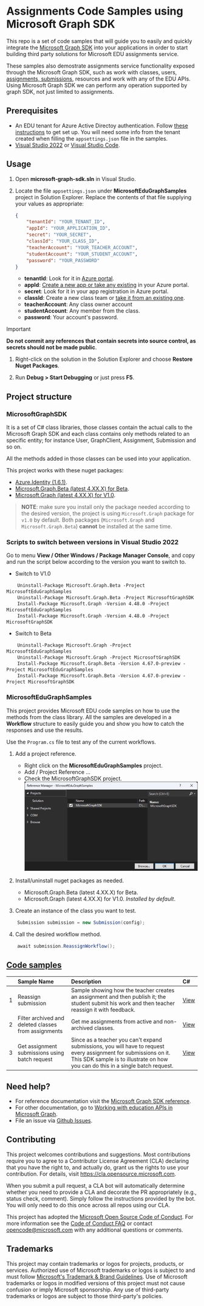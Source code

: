 # Assignments Code Samples using Microsoft Graph SDK

This repo is a set of code samples that will guide you to easily and quickly integrate the [Microsoft Graph SDK](https://learn.microsoft.com/graph/sdks/sdks-overview) into your applications in order to start building third party solutions for Microsoft EDU assignments service.

These samples also demostrate assignments service functionality exposed through the Microsoft Graph SDK, such as work with classes, users, [assignments, submissions](https://learn.microsoft.com/graph/assignments-submissions-states-transition), resources and work with any of the EDU APIs. Using Microsoft Graph SDK we can perform any operation supported by graph SDK, not just limited to assignments.

## Prerequisites

* An EDU tenant for Azure Active Directoy authentication. Follow [these instructions](https://learn.microsoft.com/graph/msgraph-onboarding-overview) to get set up. You will need some info from the tenant created when filling the `appsettings.json` file in the samples.
* [Visual Studio 2022](https://visualstudio.microsoft.com/downloads) or [Visual Studio Code](https://code.visualstudio.com/download).

## Usage

1. Open __microsoft-graph-sdk.sln__ in Visual Studio.

1. Locate the file `appsettings.json` under __MicrosoftEduGraphSamples__ project in Solution Explorer. Replace the contents of that file supplying your values as appropriate:

    ```json
    {
        "tenantId": "YOUR_TENANT_ID",
        "appId": "YOUR_APPLICATION_ID",
        "secret": "YOUR_SECRET",
        "classId": "YOUR_CLASS_ID",
        "teacherAccount": "YOUR_TEACHER_ACCOUNT",
        "studentAccount": "YOUR_STUDENT_ACCOUNT",
        "password": "YOUR_PASSWORD"
    }
    ```

    * __tenantId__: Look for it in [Azure portal](https://learn.microsoft.com/azure/active-directory/fundamentals/active-directory-how-to-find-tenant).
    * __appId__: [Create a new app or take any existing](https://learn.microsoft.com/azure/active-directory/develop/quickstart-register-app) in your Azure portal.
    * __secret__: Look for it in your app registration in Azure portal.
    * __classId__: Create a new class team or [take it from an existing one](https://support.microsoft.com/topic/get-started-in-your-class-team-6b5fd708-35b9-4caf-b66e-d8f2468e4fd5).
    * __teacherAccount__: Any class owner account
    * __studentAccount__: Any member from the class.
    * __password__: Your account's password.

> [!IMPORTANT]
> __Do not commit any references that contain secrets into source control, as secrets should not be made public__.

1. Right-click on the solution in the Solution Explorer and choose __Restore Nuget Packages__.

1. Run __Debug > Start Debugging__ or just press __F5__.

## Project structure

### MicrosoftGraphSDK

It is a set of C# class libraries, those classes contain the actual calls to the Microsoft Graph SDK and each class contains only methods related to an specific entity; for instance User, GraphClient, Assignment, Submission and so on.

All the methods added in those classes can be used into your application.

This project works with these nuget packages:

* [Azure.Identity (1.6.1)](https://www.nuget.org/packages/Azure.Identity).
* [Microsoft.Graph.Beta (latest 4.XX.X) for Beta](https://www.nuget.org/packages/Microsoft.Graph.Beta/4.67.0-preview).
* [Microsoft.Graph (latest 4.XX.X) for V1.0](https://www.nuget.org/packages/Microsoft.Graph/4.48.0).

> __NOTE__: make sure you install only the package needed according to the desired version, the project is using `Microsoft.Graph` package for `v1.0` by default. Both packages (`Microsoft.Graph` and `Microsoft.Graph.Beta`) __cannot__ be installed at the same time.

### Scripts to switch between versions in Visual Studio 2022

Go to menu **View / Other Windows / Package Manager Console**, and copy and run the script below according to the version you want to switch to.

* Switch to V1.0

```
    Uninstall-Package Microsoft.Graph.Beta -Project MicrosoftEduGraphSamples
    Uninstall-Package Microsoft.Graph.Beta -Project MicrosoftGraphSDK
    Install-Package Microsoft.Graph -Version 4.48.0 -Project MicrosoftEduGraphSamples
    Install-Package Microsoft.Graph -Version 4.48.0 -Project MicrosoftGraphSDK
```

* Switch to Beta

```
    Uninstall-Package Microsoft.Graph -Project MicrosoftEduGraphSamples
    Uninstall-Package Microsoft.Graph -Project MicrosoftGraphSDK
    Install-Package Microsoft.Graph.Beta -Version 4.67.0-preview -Project MicrosoftEduGraphSamples
    Install-Package Microsoft.Graph.Beta -Version 4.67.0-preview -Project MicrosoftGraphSDK
 ```

### MicrosoftEduGraphSamples

This project provides Microsoft EDU code samples on how to use the methods from the class library. All the samples are developed in a __Workflow__ structure to easily guide you and show you how to catch the responses and use the results.

Use the `Program.cs` file to test any of the current workflows.

1. Add a project reference.

    * Right click on the __MicrosoftEduGraphSamples__ project.
    * Add / Project Reference ...
    * Check the MicrosoftGraphSDK project.
    ![Project references](/images/project-references.png)

2. Install/uninstall nuget packages as needed.

    * Microsoft.Graph.Beta (latest 4.XX.X) for Beta.
    * Microsoft.Graph (latest 4.XX.X) for V1.0. *Installed by default*.

3. Create an instance of the class you want to test.

```csharp
    Submission submission = new Submission(config);
```

4. Call the desired workflow method.

```csharp
    await submission.ReassignWorkflow();
```

## [Code samples](/samples/csharp/MicrosoftEduGraphSamples/workflows)
|    | Sample Name        | Description                                                                      | C#    |
|:--:|:-------------------|:----------------------------------------------------------------------------------------------|:--------|
|1| Reassign submission   | Sample showing how the teacher creates an assignment and then publish it; the student submit his work and then teacher reassign it with feedback.                      |[View](https://github.com/microsoft/edu-assignments-graph-sdk/blob/main/samples/csharp/MicrosoftEduGraphSamples/Workflows/SubmissionWorkflow.cs#L62)|
|2| Filter archived and deleted classes from assignments   | Get me assignments from active and non-archived classes.                      |[View](https://github.com/microsoft/edu-assignments-graph-sdk/blob/main/samples/csharp/MicrosoftEduGraphSamples/Workflows/AssignmentWorkflow.cs#L62)|
|3| Get assignment submissions using batch request   | Since as a teacher you can't expand submissions, you will have to request every assignment for submissions on it. This SDK sample is to illustrate on how you can do this in a single batch request.|[View](https://github.com/microsoft/edu-assignments-graph-sdk/blob/main/samples/csharp/MicrosoftEduGraphSamples/Workflows/SubmissionWorkflow.cs#L153)|

## Need help?

* For reference documentation visit the [Microsoft Graph SDK reference](https://learn.microsoft.com/graph/sdks/sdks-overview).
* For other documentation, go to [Working with education APIs in Microsoft Graph](https://learn.microsoft.com/graph/api/resources/education-overview).
* File an issue via [Github Issues](https://github.com/microsoft/edu-assignments-graph-sdk/issues/new).

## Contributing

This project welcomes contributions and suggestions.  Most contributions require you to agree to a
Contributor License Agreement (CLA) declaring that you have the right to, and actually do, grant us
the rights to use your contribution. For details, visit https://cla.opensource.microsoft.com.

When you submit a pull request, a CLA bot will automatically determine whether you need to provide
a CLA and decorate the PR appropriately (e.g., status check, comment). Simply follow the instructions
provided by the bot. You will only need to do this once across all repos using our CLA.

This project has adopted the [Microsoft Open Source Code of Conduct](https://opensource.microsoft.com/codeofconduct/).
For more information see the [Code of Conduct FAQ](https://opensource.microsoft.com/codeofconduct/faq/) or
contact [opencode@microsoft.com](mailto:opencode@microsoft.com) with any additional questions or comments.

## Trademarks

This project may contain trademarks or logos for projects, products, or services. Authorized use of Microsoft 
trademarks or logos is subject to and must follow 
[Microsoft's Trademark & Brand Guidelines](https://www.microsoft.com/en-us/legal/intellectualproperty/trademarks/usage/general).
Use of Microsoft trademarks or logos in modified versions of this project must not cause confusion or imply Microsoft sponsorship.
Any use of third-party trademarks or logos are subject to those third-party's policies.
